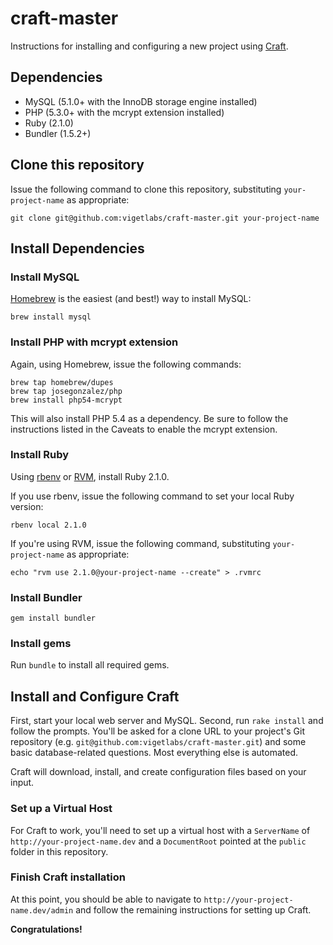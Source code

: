 # craft-master

Instructions for installing and configuring a new project using [Craft](http://buildwithcraft.com/).


## Dependencies

- MySQL (5.1.0+ with the InnoDB storage engine installed)
- PHP (5.3.0+ with the mcrypt extension installed)
- Ruby (2.1.0)
- Bundler (1.5.2+)


## Clone this repository

Issue the following command to clone this repository, substituting `your-project-name` as appropriate:

	git clone git@github.com:vigetlabs/craft-master.git your-project-name


## Install Dependencies

### Install MySQL

[Homebrew](http://brew.sh/) is the easiest (and best!) way to install MySQL:

	brew install mysql

### Install PHP with mcrypt extension

Again, using Homebrew, issue the following commands:

	brew tap homebrew/dupes
	brew tap josegonzalez/php
	brew install php54-mcrypt

This will also install PHP 5.4 as a dependency. Be sure to follow the instructions listed in the Caveats to enable the mcrypt extension.

### Install Ruby

Using [rbenv](https://github.com/sstephenson/rbenv) or [RVM](http://rvm.io/), install Ruby 2.1.0.

If you use rbenv, issue the following command to set your local Ruby version:

	rbenv local 2.1.0

If you're using RVM, issue the following command, substituting `your-project-name` as appropriate:

	echo "rvm use 2.1.0@your-project-name --create" > .rvmrc

### Install Bundler

	gem install bundler

### Install gems

Run `bundle` to install all required gems.


## Install and Configure Craft

First, start your local web server and MySQL. Second, run `rake install` and follow the prompts. You'll be asked for a clone URL to your project's Git repository (e.g. `git@github.com:vigetlabs/craft-master.git`) and some basic database-related questions. Most everything else is automated.

Craft will download, install, and create configuration files based on your input.

### Set up a Virtual Host

For Craft to work, you'll need to set up a virtual host with a `ServerName` of `http://your-project-name.dev` and a `DocumentRoot` pointed at the `public` folder in this repository.

### Finish Craft installation

At this point, you should be able to navigate to `http://your-project-name.dev/admin` and follow the remaining instructions for setting up Craft.

**Congratulations!**